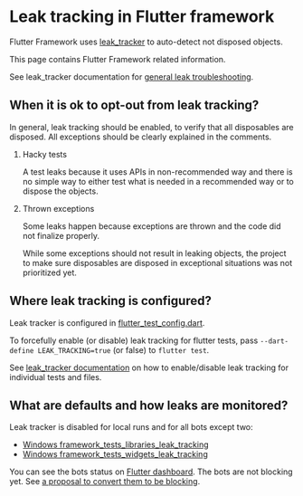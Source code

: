 # Leak tracking in Flutter framework

Flutter Framework uses [leak_tracker](https://github.com/dart-lang/leak_tracker/blob/main/doc/leak_tracking/OVERVIEW.md) to auto-detect not disposed objects.

This page contains Flutter Framework related information.

See leak_tracker documentation for
[general leak troubleshooting](https://github.com/dart-lang/leak_tracker/blob/main/doc/leak_tracking/TROUBLESHOOT.md).

## When it is ok to opt-out from leak tracking?

In general, leak tracking should be enabled, to verify that all
disposables are disposed.
All exceptions should be clearly explained in the comments.

1. Hacky tests

    A test leaks because it uses APIs in non-recommended way
    and there is no simple way to either test what is needed
    in a recommended way or to dispose the objects.

2. Thrown exceptions

    Some leaks happen because exceptions are thrown and
    the code did not finalize properly.

    While some exceptions should not result in leaking objects,
    the project to make sure disposables are disposed
    in exceptional situations was not prioritized yet.

## Where leak tracking is configured?

Leak tracker is configured in [flutter_test_config.dart](https://github.com/flutter/flutter/blob/9441f8f6c806fb0a3b7d058a40b5e59c373e6055/packages/flutter/test/flutter_test_config.dart#L45).

To forcefully enable (or disable) leak tracking for flutter tests, pass
`--dart-define LEAK_TRACKING=true` (or false) to `flutter test`.

See [leak_tracker documentation](https://github.com/dart-lang/leak_tracker/blob/main/doc/leak_tracking/TROUBLESHOOT.md)
on how to enable/disable leak tracking for individual tests and files.

## What are defaults and how leaks are monitored?

Leak tracker is disabled for local runs and for all bots except two:

- [Windows framework_tests_libraries_leak_tracking](https://github.com/flutter/flutter/blob/9441f8f6c806fb0a3b7d058a40b5e59c373e6055/.ci.yaml#L5553)
- [Windows framework_tests_widgets_leak_tracking](https://github.com/flutter/flutter/blob/9441f8f6c806fb0a3b7d058a40b5e59c373e6055/.ci.yaml#L5640C11-L5640C56)

You can see the bots status on [Flutter dashboard](https://flutter-dashboard.appspot.com/#/build).
The bots are not blocking yet.
See [a proposal to convert them to be blocking](http://flutter.dev/go/leak-tracker-make-bots-blocking).
